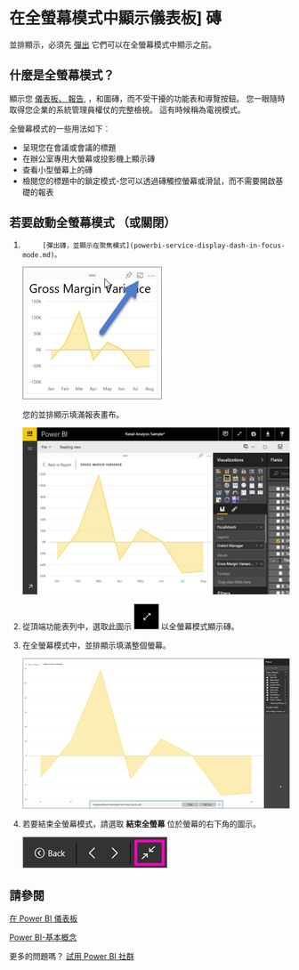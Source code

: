 <properties
   pageTitle="儀表板並排顯示以全螢幕模式 （電視模式）"
   description="儀表板並排顯示以全螢幕電視"
   services="powerbi"
   documentationCenter=""
   authors="mihart"
   manager="mblythe"
   backup=""
   editor=""
   tags=""
   qualityFocus="no"
   qualityDate=""/>

<tags
   ms.service="powerbi"
   ms.devlang="NA"
   ms.topic="article"
   ms.tgt_pltfrm="NA"
   ms.workload="powerbi"
   ms.date="08/29/2016"
   ms.author="mihart"/>

# 在全螢幕模式中顯示儀表板] 磚

並排顯示，必須先 [彈出](powerbi-service-display-dash-in-focus-mode.md) 它們可以在全螢幕模式中顯示之前。

## 什麼是全螢幕模式？

顯示您 [儀表板、 報告](powerbi-service-dash-and-reports-fullscreen.md), ，和圖磚，而不受干擾的功能表和導覽按鈕。  您一眼隨時取得您企業的系統管理員權仗的完整檢視。 這有時候稱為電視模式。

全螢幕模式的一些用法如下︰

- 呈現您在會議或會議的標題
- 在辦公室專用大螢幕或投影機上顯示磚
- 查看小型螢幕上的磚
- 檢閱您的標題中的鎖定模式-您可以透過磚觸控螢幕或滑鼠，而不需要開啟基礎的報表


## 若要啟動全螢幕模式 （或關閉）

1. 
            [彈出磚，並顯示在聚焦模式](powerbi-service-display-dash-in-focus-mode.md)。

    ![](media/powerbi-service-display-tile-in-full-screen-mode/powerbi-full-screen.png)

    您的並排顯示填滿報表畫布。

    ![](media/powerbi-service-display-tile-in-full-screen-mode/powerbi-full-screen2.png)

3. 從頂端功能表列中，選取此圖示    ![](media/powerbi-service-display-tile-in-full-screen-mode/powerbi-full-screen-icon.png) 以全螢幕模式顯示磚。

4.  在全螢幕模式中，並排顯示填滿整個螢幕。

    ![](media/powerbi-service-display-tile-in-full-screen-mode/power-bi-full-screen4.png)

4. 若要結束全螢幕模式，請選取 **結束全螢幕** 位於螢幕的右下角的圖示。

    ![](media/powerbi-service-display-tile-in-full-screen-mode/powerbi-full-screen-close.png)

## 請參閱

[在 Power BI 儀表板](powerbi-service-dashboards.md)

[Power BI-基本概念](powerbi-service-basic-concepts.md)

更多的問題嗎？ [試用 Power BI 社群](http://community.powerbi.com/)

